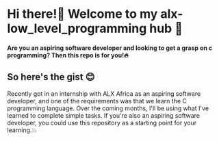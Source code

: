 # Hi there!👋 Welcome to my alx-low_level_programming hub 🤝

#### Are you an aspiring software developer and looking to get a grasp on c programming? Then this repo is for you!🔥

## So here's the gist 😊

Recently got in an internship with ALX Africa as an aspiring software developer, and one of the requirements was that we learn the C programming language. Over the coming months, I'll be using what I've learned to complete simple tasks. If you're also an aspiring software developer, you could use this repository as a starting point for your learning.💥
